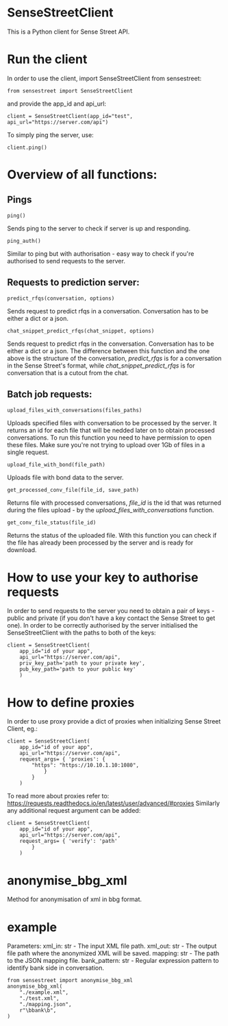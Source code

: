 # SenseStreetClient
This is a Python client for Sense Street API.

# Run the client
In order to use the client, import SenseStreetClient from sensestreet:
```
from sensestreet import SenseStreetClient
```
and provide the app_id and api_url:
```
client = SenseStreetClient(app_id="test", api_url="https://server.com/api")
```
To simply ping the server, use:
```
client.ping()
```

# Overview of all functions:

## Pings
```
ping()
```
Sends ping to the server to check if server is up and responding.

```
ping_auth()
```
Similar to ping but with authorisation - easy way to check if you're authorised to send requests to the server.

## Requests to prediction server:

```
predict_rfqs(conversation, options)
```
Sends request to predict rfqs in a conversation. Conversation has to be either a dict or a json.

```
chat_snippet_predict_rfqs(chat_snippet, options)
```
Sends request to predict rfqs in the conversation. Conversation has to be either a dict or a json. The difference between this function and the one above is the structure of the conversation, <em>predict_rfqs</em> is for a conversation in the Sense Street's format, while <em>chat_snippet_predict_rfqs</em> is for conversation that is a cutout from the chat.

## Batch job requests:
```
upload_files_with_conversations(files_paths)
```
Uploads specified files with conversation to be processed by the server. It returns an id for each file that will be nedded later on to obtain processed conversations. To run this function you need to have permission to open these files. Make sure you're not trying to upload over 1Gb of files in a single request.

```
upload_file_with_bond(file_path)
```
Uploads file with bond data to the server.

```
get_processed_conv_file(file_id, save_path)
```
Returns file with processed conversations, <em>file_id</em> is the id that was returned during the files upload - by the <em>upload_files_with_conversations</em> function.

```
get_conv_file_status(file_id)
```
Returns the status of the uploaded file. With this function you can check if the file has already been processed by the server and is ready for download.

# How to use your key to authorise requests
In order to send requests to the server you need to obtain a pair of keys - public and private (if you don't have a key contact the Sense Street to get one). In order to be correctly authorised by the server initialised the SenseStreetClient with the paths to both of the keys:

```
client = SenseStreetClient(
    app_id="id of your app",
    api_url="https://server.com/api",
    priv_key_path='path to your private key',
    pub_key_path='path to your public key'
    )
```

# How to define proxies
In order to use proxy provide a dict of proxies when initializing Sense Street Client, eg.:
```
client = SenseStreetClient(
    app_id="id of your app",
    api_url="https://server.com/api",
    request_args= { 'proxies': {
        "https": "https://10.10.1.10:1080",
            }
        }
    )
```

To read more about proxies refer to: https://requests.readthedocs.io/en/latest/user/advanced/#proxies
Similarly any additional request argument can be added:

```
client = SenseStreetClient(
    app_id="id of your app",
    api_url="https://server.com/api",
    request_args= { 'verify': 'path'
        }
    )
```

# anonymise_bbg_xml
Method for anonymisation of xml in bbg format.

# example
Parameters:
xml_in: str - The input XML file path.
xml_out: str - The output file path where the anonymized XML will be saved.
mapping: str - The path to the JSON mapping file.
bank_pattern: str - Regular expression pattern to identify bank side in conversation.

```
from sensestreet import anonymise_bbg_xml
anonymise_bbg_xml(
    "./example.xml",
    "./test.xml",
    "./mapping.json",
    r"\bbank\b",
)
```